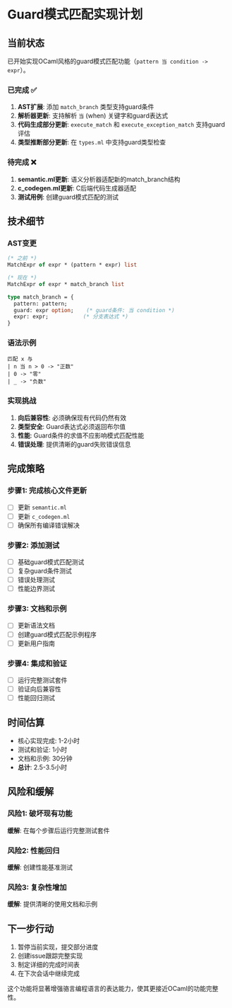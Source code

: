 # Guard模式匹配实现计划

## 当前状态

已开始实现OCaml风格的guard模式匹配功能（`pattern 当 condition -> expr`）。

### 已完成 ✅
1. **AST扩展**: 添加 `match_branch` 类型支持guard条件
2. **解析器更新**: 支持解析 `当` (when) 关键字和guard表达式
3. **代码生成部分更新**: `execute_match` 和 `execute_exception_match` 支持guard评估
4. **类型推断部分更新**: 在 `types.ml` 中支持guard类型检查

### 待完成 ❌
1. **semantic.ml更新**: 语义分析器适配新的match_branch结构
2. **c_codegen.ml更新**: C后端代码生成器适配
3. **测试用例**: 创建guard模式匹配的测试

## 技术细节

### AST变更
```ocaml
(* 之前 *)
MatchExpr of expr * (pattern * expr) list

(* 现在 *)
MatchExpr of expr * match_branch list

type match_branch = {
  pattern: pattern;
  guard: expr option;    (* guard条件: 当 condition *)
  expr: expr;           (* 分支表达式 *)
}
```

### 语法示例
```
匹配 x 与
| n 当 n > 0 -> "正数"
| 0 -> "零"
| _ -> "负数"
```

### 实现挑战

1. **向后兼容性**: 必须确保现有代码仍然有效
2. **类型安全**: Guard表达式必须返回布尔值
3. **性能**: Guard条件的求值不应影响模式匹配性能
4. **错误处理**: 提供清晰的guard失败错误信息

## 完成策略

### 步骤1: 完成核心文件更新
- [ ] 更新 `semantic.ml`
- [ ] 更新 `c_codegen.ml`
- [ ] 确保所有编译错误解决

### 步骤2: 添加测试
- [ ] 基础guard模式匹配测试
- [ ] 复杂guard条件测试
- [ ] 错误处理测试
- [ ] 性能边界测试

### 步骤3: 文档和示例
- [ ] 更新语法文档
- [ ] 创建guard模式匹配示例程序
- [ ] 更新用户指南

### 步骤4: 集成和验证
- [ ] 运行完整测试套件
- [ ] 验证向后兼容性
- [ ] 性能回归测试

## 时间估算

- 核心实现完成: 1-2小时
- 测试和验证: 1小时
- 文档和示例: 30分钟
- **总计**: 2.5-3.5小时

## 风险和缓解

### 风险1: 破坏现有功能
**缓解**: 在每个步骤后运行完整测试套件

### 风险2: 性能回归
**缓解**: 创建性能基准测试

### 风险3: 复杂性增加
**缓解**: 提供清晰的使用文档和示例

## 下一步行动

1. 暂停当前实现，提交部分进度
2. 创建issue跟踪完整实现
3. 制定详细的完成时间表
4. 在下次会话中继续完成

这个功能将显著增强骆言编程语言的表达能力，使其更接近OCaml的功能完整性。